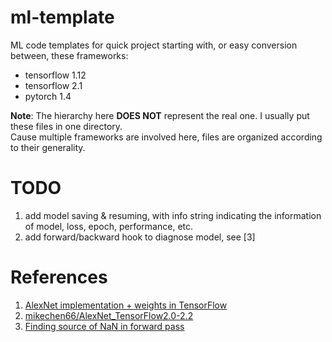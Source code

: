 # ml-template

ML code templates for quick project starting with, or easy conversion between, these frameworks:

- tensorflow 1.12
- tensorflow 2.1
- pytorch 1.4

**Note**: The hierarchy here **DOES NOT** represent the real one. I usually put these files in one directory.<br/>
Cause multiple frameworks are involved here, files are organized according to their generality.

# TODO

1. add model saving & resuming, with info string indicating the information of model, loss, epoch, performance, etc.
2. add forward/backward hook to diagnose model, see [3]

# References

1. [AlexNet implementation + weights in TensorFlow](http://www.cs.toronto.edu/~guerzhoy/tf_alexnet/)
2. [mikechen66/AlexNet_TensorFlow2.0-2.2](https://github.com/mikechen66/AlexNet_TensorFlow2.0-2.2)
3. [Finding source of NaN in forward pass](https://discuss.pytorch.org/t/finding-source-of-nan-in-forward-pass/51153)